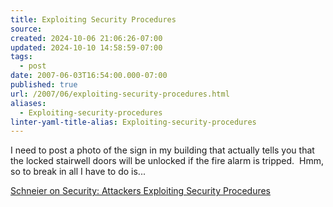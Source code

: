 ```yaml
---
title: Exploiting Security Procedures
source: 
created: 2024-10-06 21:06:26-07:00
updated: 2024-10-10 14:58:59-07:00
tags:
  - post
date: 2007-06-03T16:54:00.000-07:00
published: true
url: /2007/06/exploiting-security-procedures.html
aliases:
  - Exploiting-security-procedures
linter-yaml-title-alias: Exploiting-security-procedures
---
```



I need to post a photo of the sign in my building that actually tells you that the locked stairwell doors will be unlocked if the fire alarm is tripped.  Hmm, so to break in all I have to do is...  
  
[Schneier on Security: Attackers Exploiting Security Procedures](https://www.schneier.com/blog/archives/2007/04/attackers_explo.html)